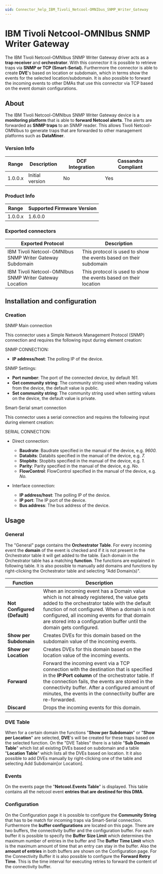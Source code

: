 ```yaml
---
uid: Connector_help_IBM_Tivoli_Netcool-OMNIbus_SNMP_Writer_Gateway
---
```


# IBM Tivoli Netcool-OMNIbus SNMP Writer Gateway

The IBM Tivoli Netcool-OMNIbus SNMP Writer Gateway driver acts as a **trap receiver** and **orchestrator**. With this connector it is possible to retrieve traps via **SNMP or TCP (Smart-Serial).** Furthermore the connector is able to create **DVE**'s based on location or subdomain, which in terms show the events for the selected location/subdomain. It is also possible to forward the incoming events to other DMAs that use this connector via TCP based on the event domain configurations.

## About

The IBM Tivoli Netcool-OMNIbus SNMP Writer Gateway device is a **monitoring platform** that is able to **forward Netcool alerts**. The alerts are forwarded as **SNMP traps** to an SNMP reader. This allows Tivoli Netcool-OMNIbus to generate traps that are forwarded to other management platforms such as **DataMiner**.

### Version Info

| Range | Description | DCF Integration | Cassandra Compliant |
|------------------|-----------------|---------------------|-------------------------|
| 1.0.0.x          | Initial version | No                  | Yes                     |

### Product Info

| Range | Supported Firmware Version |
|------------------|-----------------------------|
| 1.0.0.x          | 1.6.0.0                     |

### Exported connectors

| **Exported Protocol**                                    | **Description**                                                   |
|----------------------------------------------------------|-------------------------------------------------------------------|
| IBM Tivoli Netcool-OMNIbus SNMP Writer Gateway Subdomain | This protocol is used to show the events based on their subdomain |
| IBM Tivoli Netcool-OMNIbus SNMP Writer Gateway Location  | This protocol is used to show the events based on their location  |

## Installation and configuration

### Creation

SNMP Main connection

This connector uses a Simple Network Management Protocol (SNMP) connection and requires the following input during element creation:

SNMP CONNECTION:

- **IP address/host**: The polling IP of the device.

SNMP Settings:

- **Port number**: The port of the connected device, by default *161*.
- **Get community string**: The community string used when reading values from the device, the default value is public.
- **Set community string**: The community string used when setting values on the device, the default value is private.

Smart-Serial smart connection

This connector uses a serial connection and requires the following input during element creation:

SERIAL CONNECTION:

- Direct connection:

  - **Baudrate**: Baudrate specified in the manual of the device, e.g. *9600.*
  - **Databits**: Databits specified in the manual of the device, e.g. *7.*
  - **Stopbits**: Stopbits specified in the manual of the device, e.g. *1.*
  - **Parity**: Parity specified in the manual of the device, e.g. *No.*
  - **FlowControl**: FlowControl specified in the manual of the device, e.g. *No.*

- Interface connection:

  - **IP address/host**: The polling IP of the device.
  - **IP port**: The IP port of the device.
  - **Bus address**: The bus address of the device.

## Usage

### General

The "General" page contains the **Orchestrator Table**. For every incoming event the **domain** of the event is checked and if it is not present in the Orchestrator table it will get added to the table. Each domain in the Orchestrator table has a matching **function**. The functions are explained in following table. It is also possible to manually add domains and functions by right-clicking the Orchestrator table and selecting "Add Domain(s)".

| Function                     | Description                                                                                                                                                                                                                                                                                                          |
|------------------------------|----------------------------------------------------------------------------------------------------------------------------------------------------------------------------------------------------------------------------------------------------------------------------------------------------------------------|
| **Not Configured (Default)** | When an incoming event has a Domain value which is not already registered, the value gets added to the orchestrator table with the default function of not configured. When a domain is not configured, all incoming events for that domain are stored into a configuration buffer until the domain gets configured. |
| **Show per Subdomain**       | Creates DVEs for this domain based on the subdomain value of the incoming events.                                                                                                                                                                                                                                   |
| **Show per Location**        | Creates DVEs for this domain based on the location value of the incoming events.                                                                                                                                                                                                                                    |
| **Forward**                  | Forward the incoming event via a TCP connection with the destination that is specified in the **IP:Port column** of the orchestrator table. If the connection fails, the events are stored in the connectivity buffer. After a configured amount of minutes, the events in the connectivity buffer are re-forwarded. |
| **Discard**                  | Drops the incoming events for this domain.                                                                                                                                                                                                                                                                           |

### DVE Table

When for a certain domain the functions "**Show per Subdomain**" or "**Show per Location**" are selected, **DVE**'s will be created for these traps based on the selected function. On the "DVE Tables" there is a table "**Sub Domain Table**" which list all existing DVEs based on subdomain and a table "**Location Table**" which lists all the DVEs based on location. It it also possible to add DVEs manually by right-clicking one of the table and selecting Add Subdomain\[or Location\].

### Events

On the events page the "**Netcool.Events Table**" is displayed. This table contains all the netcool event **entries that are destined for this DMA**.

### Configuration

On the Configuration page it is possible to configure the **Community String** that has to be match for incoming traps via Smart-Serial connection. Furthermore the **buffer configurations** are located on this page. There are two buffers, the connectivity buffer and the configuration buffer. For each buffer it is possible to specify the **Buffer Size Limit** which determines the maximum number of entries in the buffer and The **Buffer Time Limit** which is the maximum amount of time that an entry can stay in the buffer. Also the **amount of entries** in both buffers are shown on the Configuration page. For the Connectivity Buffer it is also possible to configure the **Forward Retry Time**. This is the time interval for executing retries to forward the content of the connectivity buffer.
